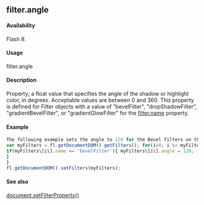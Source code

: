 ## filter.angle

#### Availability

Flash 8.

#### Usage

filter.angle

#### Description

Property; a float value that specifies the angle of the shadow or highlight color, in degrees. Acceptable values are between 0 and 360. This property is defined for Filter objects with a value of "bevelFilter", "dropShadowFilter", "gradientBevelFilter", or "gradientGlowFilter" for the [filter.name](#!AdobeDocs/developers-animatesdk-docs/test/Filter_object/filter13.md) property.

#### Example

```javascript
The following example sets the angle to 120 for the Bevel filters on the selected object(s):
var myFilters = fl.getDocumentDOM().getFilters(); for(i=0; i \< myFilters.length; i++) {
if(myFilters\[i\].name == 'bevelFilter'){ myFilters\[i\].angle = 120;
}
}
fl.getDocumentDOM().setFilters(myFilters);

```
#### See also

[document.setFilterProperty()](#!AdobeDocs/developers-animatesdk-docs/test/Document_object/docum520.md)
